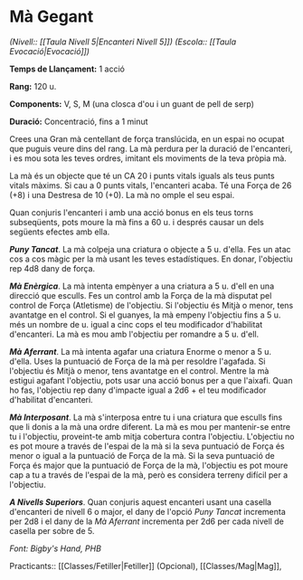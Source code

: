 # Mà Gegant

*(Nivell:: [[Taula Nivell 5|Encanteri Nivell 5]]) (Escola:: [[Taula Evocació|Evocació]])*

**Temps de Llançament:** 1 acció

**Rang:** 120 u.

**Components:** V, S, M (una closca d'ou i un guant de pell de serp)

**Duració:** Concentració, fins a 1 minut

Crees una Gran mà centellant de força translúcida, en un espai no ocupat que puguis veure dins del rang. La mà perdura per la duració de l'encanteri, i es mou sota les teves ordres, imitant els moviments de la teva pròpia mà.

La mà és un objecte que té un CA 20 i punts vitals iguals als teus punts vitals màxims. Si cau a 0 punts vitals, l'encanteri acaba. Té una Força de 26 (+8) i una Destresa de 10 (+0). La mà no omple el seu espai.

Quan conjuris l'encanteri i amb una acció bonus en els teus torns subseqüents, pots moure la mà fins a 60 u. i després causar un dels següents efectes amb ella.

***Puny Tancat***. La mà colpeja una criatura o objecte a 5 u. d'ella. Fes un atac cos a cos màgic per la mà usant les teves estadístiques. En donar, l'objectiu rep 4d8 dany de força.

***Mà Enèrgica***. La mà intenta empènyer a una criatura a 5 u. d'ell en una direcció que esculls. Fes un control amb la Força de la mà disputat pel control de Força (Atletisme) de l'objectiu. Si l'objectiu és Mitjà o menor, tens avantatge en el control. Si el guanyes, la mà empeny l'objectiu fins a 5 u. més un nombre de u. igual a cinc cops el teu modificador d'habilitat d'encanteri. La mà es mou amb l'objectiu per romandre a 5 u. d'ell.

***Mà Aferrant***. La mà intenta agafar una criatura Enorme o menor a 5 u. d'ella. Uses la puntuació de Força de la mà per resoldre l'agafada. Si l'objectiu és Mitjà o menor, tens avantatge en el control. Mentre la mà estigui agafant l'objectiu, pots usar una acció bonus per a que l'aixafi. Quan ho fas, l'objectiu rep dany d'impacte igual a 2d6 + el teu modificador d'habilitat d'encanteri.

***Mà Interposant***. La mà s'interposa entre tu i una criatura que esculls fins que li donis a la mà una ordre diferent. La mà es mou per mantenir-se entre tu i l'objectiu, proveint-te amb mitja cobertura contra l'objectiu. L'objectiu no es pot moure a través de l'espai de la mà si la seva puntuació de Força és menor o igual a la puntuació de Força de la mà. Si la seva puntuació de Força és major que la puntuació de Força de la mà, l'objectiu es pot moure cap a tu a través de l'espai de la mà, però es considera terreny difícil per a l'objectiu.

***A Nivells Superiors***. Quan conjuris aquest encanteri usant una casella d'encanteri de nivell 6 o major, el dany de l'opció *Puny Tancat* incrementa per 2d8 i el dany de la *Mà Aferrant* incrementa per 2d6 per cada nivell de casella per sobre de 5.


*Font: Bigby's Hand, PHB*



Practicants::  [[Classes/Fetiller|Fetiller]] (Opcional), [[Classes/Mag|Mag]],